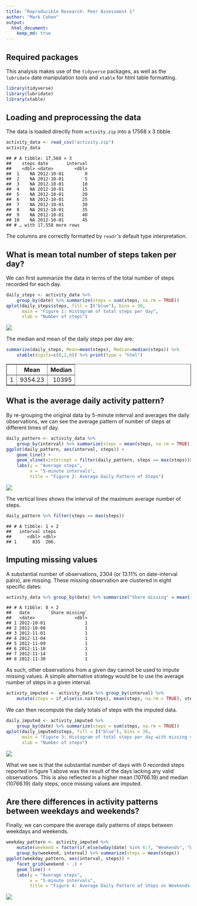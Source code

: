 ```yaml
---
title: "Reproducible Research: Peer Assessment 1"
author: "Mark Cohen"
output: 
  html_document:
    keep_md: true
---
```




## Required packages
This analysis makes use of the `tidyverse` packages, as well as the `lubridate` date manipulation tools and `xtable` for html table formatting.

```r
library(tidyverse)
library(lubridate)
library(xtable)
```


## Loading and preprocessing the data
The data is loaded directly from `activity.zip` into a 17568 x 3 tibble.

```r
activity_data <- read_csv("activity.zip")
activity_data
```

```
## # A tibble: 17,568 × 3
##    steps date       interval
##    <dbl> <date>        <dbl>
##  1    NA 2012-10-01        0
##  2    NA 2012-10-01        5
##  3    NA 2012-10-01       10
##  4    NA 2012-10-01       15
##  5    NA 2012-10-01       20
##  6    NA 2012-10-01       25
##  7    NA 2012-10-01       30
##  8    NA 2012-10-01       35
##  9    NA 2012-10-01       40
## 10    NA 2012-10-01       45
## # … with 17,558 more rows
```
The columns are correctly formatted by `readr`'s default type interpretation.


## What is mean total number of steps taken per day?
We can first summarize the data in terms of the total number of steps recorded for each day.

```r
daily_steps <- activity_data %>%
    group_by(date) %>% summarize(steps = sum(steps, na.rm = TRUE))
qplot(daily_steps$steps, fill = I("blue"), bins = 30, 
      main = "Figure 1: Histogram of total steps per day", 
      xlab = "Number of steps")
```

![](PA1_template_files/figure-html/daily_steps-1.png)<!-- -->

The median and mean of the daily steps per day are:

```r
summarize(daily_steps, Mean=mean(steps), Median=median(steps)) %>% 
    xtable(digits=c(0,2,0)) %>% print(type = "html")
```

<!-- html table generated in R 4.2.1 by xtable 1.8-4 package -->
<!-- Fri Jul 22 12:49:06 2022 -->
<table border=1>
<tr> <th>  </th> <th> Mean </th> <th> Median </th>  </tr>
  <tr> <td align="right"> 1 </td> <td align="right"> 9354.23 </td> <td align="right"> 10395 </td> </tr>
   </table>


## What is the average daily activity pattern?
By re-grouping the original data by 5-minute interval and averages the daily observations, we can see the average pattern of number of steps at different times of day.

```r
daily_pattern <- activity_data %>%
    group_by(interval) %>% summarize(steps = mean(steps, na.rm = TRUE))
ggplot(daily_pattern, aes(interval, steps)) +
    geom_line() +
    geom_vline(xintercept = filter(daily_pattern, steps == max(steps))$interval, color = "yellow", alpha = 0.5, size = 2) +
    labs(y = "Average steps", 
         x = "5-minute intervals", 
         title = "Figure 2: Average Daily Pattern of Steps")
```

![](PA1_template_files/figure-html/daily_pattern-1.png)<!-- -->

The vertical lines shows the interval of the maximum average number of steps.

```r
daily_pattern %>% filter(steps == max(steps))
```

```
## # A tibble: 1 × 2
##   interval steps
##      <dbl> <dbl>
## 1      835  206.
```


## Imputing missing values
A substantial number of observations, 2304 (or 13.11% on date-interval pairs), are missing. These missing observation are clustered in eight specific dates:

```r
activity_data %>% group_by(date) %>% summarize("Share missing" = mean(is.na(steps))) %>% filter(`Share missing` > 0)
```

```
## # A tibble: 8 × 2
##   date       `Share missing`
##   <date>               <dbl>
## 1 2012-10-01               1
## 2 2012-10-08               1
## 3 2012-11-01               1
## 4 2012-11-04               1
## 5 2012-11-09               1
## 6 2012-11-10               1
## 7 2012-11-14               1
## 8 2012-11-30               1
```

As such, other observations from a given day cannot be used to impute missing values. A simple alternative strategy would be to use the average number of steps in a given interval.

```r
activity_imputed <- activity_data %>% group_by(interval) %>% 
    mutate(steps = if_else(is.na(steps), mean(steps, na.rm = TRUE), steps))
```

We can then recompute the daily totals of steps with the imputed data.

```r
daily_imputed <- activity_imputed %>%
    group_by(date) %>% summarize(steps = sum(steps, na.rm = TRUE))
qplot(daily_imputed$steps, fill = I("blue"), bins = 30, 
      main = "Figure 3: Histogram of total steps per day with missing values imputed",
      xlab = "Number of steps")
```

![](PA1_template_files/figure-html/imputed_averages-1.png)<!-- -->

What we see is that the substantial number of days with 0 recorded steps reported in figure 1 above was the result of the days lacking any valid observations. This is also reflected in a higher mean (10766.19) and median (10766.19) daily steps, once missing values are imputed.


## Are there differences in activity patterns between weekdays and weekends?

Finally, we can compare the average daily patterns of steps between weekdays and weekends.

```r
weekday_pattern <- activity_imputed %>% 
    mutate(weekend = factor(if_else(wday(date) %in% 6:7, "Weekends", "Weekdays"))) %>%
    group_by(weekend, interval) %>% summarize(steps = mean(steps))
ggplot(weekday_pattern, aes(interval, steps)) +
    facet_grid(weekend ~ .) +
    geom_line() +
    labs(y = "Average steps", 
         x = "5-minute intervals", 
         title = "Figure 4: Average Daily Pattern of Steps on Weekends and Weekdays")
```

![](PA1_template_files/figure-html/weekdays-1.png)<!-- -->


